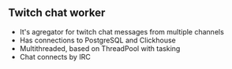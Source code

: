 ## Twitch chat worker
- It's agregator for twitch chat messages from multiple channels
- Has connections to PostgreSQL and Clickhouse
- Multithreaded, based on ThreadPool with tasking
- Chat connects by IRC
